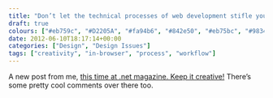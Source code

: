 ```yaml
---
title: "Don’t let the technical processes of web development stifle your imagination"
draft: true
colours: ["#eb759c", "#D2205A", "#fa94b6", "#842e50", "#eb75bc", "#98346c", "#eb75b4"]
date: 2012-06-10T18:17:14+00:00
categories: ["Design", "Design Issues"]
tags: ["creativity", "in-browser", "process", "workflow"]
---
```


A new post from me, [this time at .net magazine. Keep it creative!](http://www.netmagazine.com/opinions/keep-it-creative "Keep it Creative! by Laura Kalbag on .net magazine") There’s some pretty cool comments over there too.

	